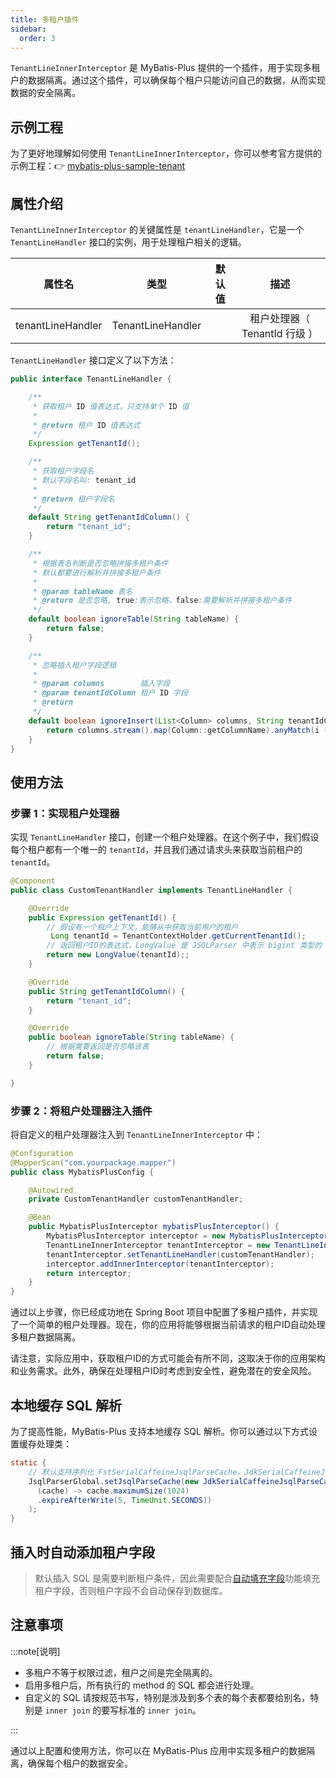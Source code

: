 ```yaml
---
title: 多租户插件
sidebar:
  order: 3
---
```


`TenantLineInnerInterceptor` 是 MyBatis-Plus 提供的一个插件，用于实现多租户的数据隔离。通过这个插件，可以确保每个租户只能访问自己的数据，从而实现数据的安全隔离。

## 示例工程

为了更好地理解如何使用 `TenantLineInnerInterceptor`，你可以参考官方提供的示例工程：👉 [mybatis-plus-sample-tenant](https://gitee.com/baomidou/mybatis-plus-samples/tree/master/mybatis-plus-sample-tenant)

## 属性介绍

`TenantLineInnerInterceptor` 的关键属性是 `tenantLineHandler`，它是一个 `TenantLineHandler` 接口的实例，用于处理租户相关的逻辑。

| 属性名 | 类型 | 默认值 | 描述 |
| :-: | :-: | :-: | :-: |
| tenantLineHandler | TenantLineHandler |  | 租户处理器（ TenantId 行级 ） |

`TenantLineHandler` 接口定义了以下方法：

```java
public interface TenantLineHandler {

    /**
     * 获取租户 ID 值表达式，只支持单个 ID 值
     *
     * @return 租户 ID 值表达式
     */
    Expression getTenantId();

    /**
     * 获取租户字段名
     * 默认字段名叫: tenant_id
     *
     * @return 租户字段名
     */
    default String getTenantIdColumn() {
        return "tenant_id";
    }

    /**
     * 根据表名判断是否忽略拼接多租户条件
     * 默认都要进行解析并拼接多租户条件
     *
     * @param tableName 表名
     * @return 是否忽略, true:表示忽略，false:需要解析并拼接多租户条件
     */
    default boolean ignoreTable(String tableName) {
        return false;
    }

    /**
     * 忽略插入租户字段逻辑
     *
     * @param columns        插入字段
     * @param tenantIdColumn 租户 ID 字段
     * @return
     */
    default boolean ignoreInsert(List<Column> columns, String tenantIdColumn) {
        return columns.stream().map(Column::getColumnName).anyMatch(i -> i.equalsIgnoreCase(tenantIdColumn));
    }
}
```

## 使用方法

### 步骤 1：实现租户处理器

实现 `TenantLineHandler` 接口，创建一个租户处理器。在这个例子中，我们假设每个租户都有一个唯一的 `tenantId`，并且我们通过请求头来获取当前租户的 `tenantId`。

```java
@Component
public class CustomTenantHandler implements TenantLineHandler {

    @Override
    public Expression getTenantId() {
        // 假设有一个租户上下文，能够从中获取当前用户的租户
         Long tenantId = TenantContextHolder.getCurrentTenantId();
        // 返回租户ID的表达式，LongValue 是 JSQLParser 中表示 bigint 类型的 class
        return new LongValue(tenantId);;
    }

    @Override
    public String getTenantIdColumn() {
        return "tenant_id";
    }

    @Override
    public boolean ignoreTable(String tableName) {
        // 根据需要返回是否忽略该表
        return false;
    }

}
```

### 步骤 2：将租户处理器注入插件

将自定义的租户处理器注入到 `TenantLineInnerInterceptor` 中：

```java
@Configuration
@MapperScan("com.yourpackage.mapper")
public class MybatisPlusConfig {

    @Autowired
    private CustomTenantHandler customTenantHandler;

    @Bean
    public MybatisPlusInterceptor mybatisPlusInterceptor() {
        MybatisPlusInterceptor interceptor = new MybatisPlusInterceptor();
        TenantLineInnerInterceptor tenantInterceptor = new TenantLineInnerInterceptor();
        tenantInterceptor.setTenantLineHandler(customTenantHandler);
        interceptor.addInnerInterceptor(tenantInterceptor);
        return interceptor;
    }
}
```

通过以上步骤，你已经成功地在 Spring Boot 项目中配置了多租户插件，并实现了一个简单的租户处理器。现在，你的应用将能够根据当前请求的租户ID自动处理多租户数据隔离。

请注意，实际应用中，获取租户ID的方式可能会有所不同，这取决于你的应用架构和业务需求。此外，确保在处理租户ID时考虑到安全性，避免潜在的安全风险。

## 本地缓存 SQL 解析

为了提高性能，MyBatis-Plus 支持本地缓存 SQL 解析。你可以通过以下方式设置缓存处理类：

```java
static {
    // 默认支持序列化 FstSerialCaffeineJsqlParseCache，JdkSerialCaffeineJsqlParseCache
    JsqlParserGlobal.setJsqlParseCache(new JdkSerialCaffeineJsqlParseCache(
      (cache) -> cache.maximumSize(1024)
      .expireAfterWrite(5, TimeUnit.SECONDS))
    );
}
```

## 插入时自动添加租户字段

> 默认插入 SQL 是需要判断租户条件，因此需要配合[自动填充字段](https://baomidou.com/guides/auto-fill-field/)功能填充租户字段，否则租户字段不会自动保存到数据库。

## 注意事项

:::note[说明]

- 多租户不等于权限过滤，租户之间是完全隔离的。
- 启用多租户后，所有执行的 method 的 SQL 都会进行处理。
- 自定义的 SQL 请按规范书写，特别是涉及到多个表的每个表都要给别名，特别是 `inner join` 的要写标准的 `inner join`。

:::

通过以上配置和使用方法，你可以在 MyBatis-Plus 应用中实现多租户的数据隔离，确保每个租户的数据安全。
